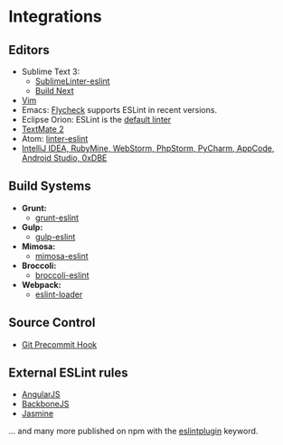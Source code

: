 # Integrations

## Editors

* Sublime Text 3:
    * [SublimeLinter-eslint](https://github.com/roadhump/SublimeLinter-eslint)
    * [Build Next](https://github.com/albertosantini/sublimetext-buildnext)
* [Vim](https://github.com/scrooloose/syntastic/tree/master/syntax_checkers/javascript)
* Emacs: [Flycheck](http://flycheck.readthedocs.org/en/latest/) supports ESLint in recent versions.
* Eclipse Orion: ESLint is the [default linter](http://dev.eclipse.org/mhonarc/lists/orion-dev/msg02718.html)
* [TextMate 2](https://github.com/natesilva/javascript-eslint.tmbundle)
* Atom: [linter-eslint](https://atom.io/packages/linter-eslint)
* [IntelliJ IDEA, RubyMine, WebStorm, PhpStorm, PyCharm, AppCode, Android Studio, 0xDBE](http://plugins.jetbrains.com/plugin/7494)


## Build Systems

* **Grunt:**
    * [grunt-eslint](https://npmjs.org/package/grunt-eslint)
* **Gulp:**
    * [gulp-eslint](https://npmjs.org/package/gulp-eslint)
* **Mimosa:**
    * [mimosa-eslint](https://npmjs.org/package/mimosa-eslint)
* **Broccoli:**
    * [broccoli-eslint](https://www.npmjs.org/package/broccoli-eslint)
* **Webpack:**
    * [eslint-loader](https://www.npmjs.org/package/eslint-loader) 

## Source Control

* [Git Precommit Hook](https://coderwall.com/p/zq8jlq)

## External ESLint rules

* [AngularJS](https://github.com/Gillespie59/angularjs-eslint)
* [BackboneJS](https://github.com/ilyavolodin/eslint-plugin-backbone)
* [Jasmine](https://github.com/tlvince/eslint-plugin-jasmine)

… and many more published on npm with the [eslintplugin](https://www.npmjs.com/browse/keyword/eslintplugin) keyword.
